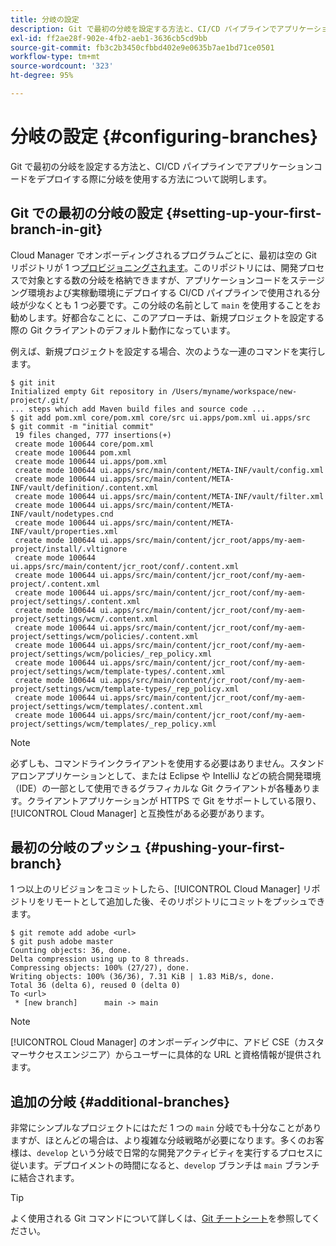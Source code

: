 ```yaml
---
title: 分岐の設定
description: Git で最初の分岐を設定する方法と、CI/CD パイプラインでアプリケーションコードをデプロイする際に分岐を使用する方法について説明します。
exl-id: ff2ae28f-902e-4fb2-aeb1-3636cb5cd9bb
source-git-commit: fb3c2b3450cfbbd402e9e0635b7ae1bd71ce0501
workflow-type: tm+mt
source-wordcount: '323'
ht-degree: 95%

---
```



# 分岐の設定 {#configuring-branches}

Git で最初の分岐を設定する方法と、CI/CD パイプラインでアプリケーションコードをデプロイする際に分岐を使用する方法について説明します。

## Git での最初の分岐の設定 {#setting-up-your-first-branch-in-git}

Cloud Manager でオンボーディングされるプログラムごとに、最初は空の Git リポジトリが 1 つ[プロビジョニングされます](/help/requirements/environment-provisioning.md)。このリポジトリには、開発プロセスで対象とする数の分岐を格納できますが、アプリケーションコードをステージング環境および実稼動環境にデプロイする CI/CD パイプラインで使用される分岐が少なくとも 1 つ必要です。この分岐の名前として `main` を使用することをお勧めします。好都合なことに、このアプローチは、新規プロジェクトを設定する際の Git クライアントのデフォルト動作になっています。

例えば、新規プロジェクトを設定する場合、次のような一連のコマンドを実行します。

```shell
$ git init
Initialized empty Git repository in /Users/myname/workspace/new-project/.git/
... steps which add Maven build files and source code ...
$ git add pom.xml core/pom.xml core/src ui.apps/pom.xml ui.apps/src
$ git commit -m "initial commit"
 19 files changed, 777 insertions(+)
 create mode 100644 core/pom.xml
 create mode 100644 pom.xml
 create mode 100644 ui.apps/pom.xml
 create mode 100644 ui.apps/src/main/content/META-INF/vault/config.xml
 create mode 100644 ui.apps/src/main/content/META-INF/vault/definition/.content.xml
 create mode 100644 ui.apps/src/main/content/META-INF/vault/filter.xml
 create mode 100644 ui.apps/src/main/content/META-INF/vault/nodetypes.cnd
 create mode 100644 ui.apps/src/main/content/META-INF/vault/properties.xml
 create mode 100644 ui.apps/src/main/content/jcr_root/apps/my-aem-project/install/.vltignore
 create mode 100644 ui.apps/src/main/content/jcr_root/conf/.content.xml
 create mode 100644 ui.apps/src/main/content/jcr_root/conf/my-aem-project/.content.xml
 create mode 100644 ui.apps/src/main/content/jcr_root/conf/my-aem-project/settings/.content.xml
 create mode 100644 ui.apps/src/main/content/jcr_root/conf/my-aem-project/settings/wcm/.content.xml
 create mode 100644 ui.apps/src/main/content/jcr_root/conf/my-aem-project/settings/wcm/policies/.content.xml
 create mode 100644 ui.apps/src/main/content/jcr_root/conf/my-aem-project/settings/wcm/policies/_rep_policy.xml
 create mode 100644 ui.apps/src/main/content/jcr_root/conf/my-aem-project/settings/wcm/template-types/.content.xml
 create mode 100644 ui.apps/src/main/content/jcr_root/conf/my-aem-project/settings/wcm/template-types/_rep_policy.xml
 create mode 100644 ui.apps/src/main/content/jcr_root/conf/my-aem-project/settings/wcm/templates/.content.xml
 create mode 100644 ui.apps/src/main/content/jcr_root/conf/my-aem-project/settings/wcm/templates/_rep_policy.xml
```

>[!NOTE]
>
>必ずしも、コマンドラインクライアントを使用する必要はありません。スタンドアロンアプリケーションとして、または Eclipse や IntelliJ などの統合開発環境（IDE）の一部として使用できるグラフィカルな Git クライアントが各種あります。クライアントアプリケーションが HTTPS で Git をサポートしている限り、[!UICONTROL Cloud Manager] と互換性がある必要があります。

## 最初の分岐のプッシュ {#pushing-your-first-branch}

1 つ以上のリビジョンをコミットしたら、[!UICONTROL Cloud Manager] リポジトリをリモートとして追加した後、そのリポジトリにコミットをプッシュできます。

```shell
$ git remote add adobe <url>
$ git push adobe master
Counting objects: 36, done.
Delta compression using up to 8 threads.
Compressing objects: 100% (27/27), done.
Writing objects: 100% (36/36), 7.31 KiB | 1.83 MiB/s, done.
Total 36 (delta 6), reused 0 (delta 0)
To <url>
 * [new branch]      main -> main
```

>[!NOTE]
>
>[!UICONTROL Cloud Manager] のオンボーディング中に、アドビ CSE（カスタマーサクセスエンジニア）からユーザーに具体的な URL と資格情報が提供されます。

## 追加の分岐 {#additional-branches}

非常にシンプルなプロジェクトにはただ 1 つの `main` 分岐でも十分なことがありますが、ほとんどの場合は、より複雑な分岐戦略が必要になります。多くのお客様は、`develop` という分岐で日常的な開発アクティビティを実行するプロセスに従います。デプロイメントの時間になると、`develop` ブランチは `main` ブランチに結合されます。

>[!TIP]
>
>よく使用される Git コマンドについて詳しくは、[Git チートシート](https://training.github.com/downloads/github-git-cheat-sheet)を参照してください。
